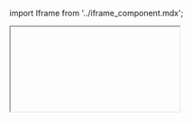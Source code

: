 import Iframe from '../iframe_component.mdx';

<Iframe id='components-comment--default' > </Iframe>
